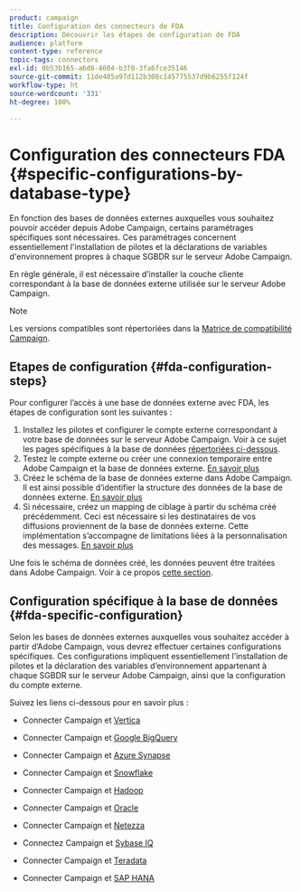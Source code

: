 ```yaml
---
product: campaign
title: Configuration des connecteurs de FDA
description: Découvrir les étapes de configuration de FDA
audience: platform
content-type: reference
topic-tags: connectors
exl-id: 0b53b165-a6d8-4604-b3f0-3fa6fce35146
source-git-commit: 11de485a97d112b308c145775537d9b6255f124f
workflow-type: ht
source-wordcount: '331'
ht-degree: 100%

---
```


# Configuration des connecteurs FDA {#specific-configurations-by-database-type}

En fonction des bases de données externes auxquelles vous souhaitez pouvoir accéder depuis Adobe Campaign, certains paramétrages spécifiques sont nécessaires. Ces paramétrages concernent essentiellement l&#39;installation de pilotes et la déclarations de variables d&#39;environnement propres à chaque SGBDR sur le serveur Adobe Campaign.

En règle générale, il est nécessaire d’installer la couche cliente correspondant à la base de données externe utilisée sur le serveur Adobe Campaign.

>[!NOTE]
>
>Les versions compatibles sont répertoriées dans la [Matrice de compatibilité Campaign](../../rn/using/compatibility-matrix.md#FederatedDataAccessFDA).


## Etapes de configuration {#fda-configuration-steps}

Pour configurer l’accès à une base de données externe avec FDA, les étapes de configuration sont les suivantes :

1. Installez les pilotes et configurer le compte externe correspondant à votre base de données sur le serveur Adobe Campaign. Voir à ce sujet les pages spécifiques à la base de données [répertoriées ci-dessous](#fda-specific-configuration).
1. Testez le compte externe ou créer une connexion temporaire entre Adobe Campaign et la base de données externe. [En savoir plus](../../installation/using/connecting-to-database.md)
1. Créez le schéma de la base de données externe dans Adobe Campaign. Il est ainsi possible d’identifier la structure des données de la base de données externe. [En savoir plus](../../installation/using/creating-data-schema.md)
1. Si nécessaire, créez un mapping de ciblage à partir du schéma créé précédemment. Ceci est nécessaire si les destinataires de vos diffusions proviennent de la base de données externe. Cette implémentation s’accompagne de limitations liées à la personnalisation des messages. [En savoir plus](../../installation/using/defining-data-mapping.md)

Une fois le schéma de données créé, les données peuvent être traitées dans Adobe Campaign. Voir à ce propos [cette section](../../workflow/using/accessing-an-external-database--fda-.md).

## Configuration spécifique à la base de données {#fda-specific-configuration}

Selon les bases de données externes auxquelles vous souhaitez accéder à partir d’Adobe Campaign, vous devrez effectuer certaines configurations spécifiques. Ces configurations impliquent essentiellement l’installation de pilotes et la déclaration des variables d’environnement appartenant à chaque SGBDR sur le serveur Adobe Campaign, ainsi que la configuration du compte externe.

Suivez les liens ci-dessous pour en savoir plus :

* Connecter Campaign et [Vertica](../../installation/using/configure-fda-vertica.md)

* Connecter Campaign et [Google BigQuery](../../installation/using/configure-fda-google-big-query.md)

* Connecter Campaign et [Azure Synapse](../../installation/using/configure-fda-synapse.md)

* Connecter Campaign et [Snowflake](../../installation/using/configure-fda-snowflake.md)

* Connecter Campaign et [Hadoop](../../installation/using/configure-fda-hadoop.md)

* Connecter Campaign et [Oracle](../../installation/using/configure-fda-oracle.md)

* Connecter Campaign et [Netezza](../../installation/using/configure-fda-netezza.md)

* Connectez Campaign et [Sybase IQ](../../installation/using/configure-fda-sybase.md)

* Connecter Campaign et [Teradata](../../installation/using/configure-fda-teradata.md)

* Connecter Campaign et [SAP HANA](../../installation/using/configure-fda-sap-hana.md)
